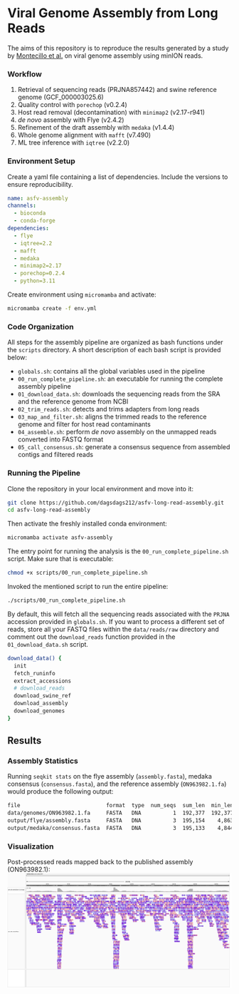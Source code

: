 # Viral Genome Assembly from Long Reads

The aims of this repository is to reproduce the results generated by a study by [Montecillo et al.](https://journals.asm.org/doi/10.1128/mra.00719-22) on viral genome assembly using minION reads.

### Workflow

1. Retrieval of sequencing reads (PRJNA857442) and swine reference genome (GCF_000003025.6)
2. Quality control with `porechop` (v0.2.4)
3. Host read removal (decontamination) with `minimap2` (v2.17-r941)
4. _de novo_ assembly with Flye (v2.4.2)
5. Refinement of the draft assembly with `medaka` (v1.4.4)
6. Whole genome alignment with `mafft` (v7.490)
7. ML tree inference with `iqtree` (v2.2.0)


### Environment Setup

Create a yaml file containing a list of dependencies. Include the versions to ensure reproducibility.

```yaml
name: asfv-assembly
channels:
  - bioconda
  - conda-forge
dependencies:
  - flye
  - iqtree=2.2
  - mafft
  - medaka
  - minimap2=2.17
  - porechop=0.2.4
  - python=3.11
```

Create environment using `micromamba` and activate:
```bash
micromamba create -f env.yml
```

### Code Organization

All steps for the assembly pipeline are organized as bash functions under the `scripts` directory. A short description of each bash script is provided below:

- `globals.sh`: contains all the global variables used in the pipeline
- `00_run_complete_pipeline.sh`: an executable for running the complete assembly pipeline
- `01_download_data.sh`: downloads the sequencing reads from the SRA and the reference genome from NCBI
- `02_trim_reads.sh`: detects and trims adapters from long reads
- `03_map_and_filter.sh`: aligns the trimmed reads to the reference genome and filter for host read contaminants
- `04_assemble.sh`: perform _de novo_ assembly on the unmapped reads converted into FASTQ format
- `05_call_consensus.sh`: generate a consensus sequence from assembled contigs and filtered reads

### Running the Pipeline

Clone the repository in your local environment and move into it:
```bash
git clone https://github.com/dagsdags212/asfv-long-read-assembly.git
cd asfv-long-read-assembly
```

Then activate the freshly installed conda environment:
```bash
micromamba activate asfv-assembly
```

The entry point for running the analysis is the `00_run_complete_pipeline.sh` script. Make sure that is executable:
```bash
chmod +x scripts/00_run_complete_pipeline.sh
```

Invoked the mentioned script to run the entire pipeline:
```bash
./scripts/00_run_complete_pipeline.sh
```

By default, this will fetch all the sequencing reads associated with the `PRJNA` accession provided in `globals.sh`. If you want to process a different set of reads, store all your FASTQ files within the `data/reads/raw` directory and comment out the `download_reads` function provided in the `01_download_data.sh` script.
```bash
download_data() {
  init
  fetch_runinfo
  extract_accessions
  # download_reads
  download_swine_ref
  download_assembly
  download_genomes
}
```

## Results

### Assembly Statistics

Running `seqkit stats` on the flye assembly (`assembly.fasta`), medaka consensus (`consensus.fasta`), and the reference assembly (`ON963982.1.fa`) would produce the following output:
```md
file                           format  type  num_seqs  sum_len  min_len   avg_len  max_len
data/genomes/ON963982.1.fa     FASTA   DNA          1  192,377  192,377   192,377  192,377
output/flye/assembly.fasta     FASTA   DNA          3  195,154    4,863  65,051.3  162,494
output/medaka/consensus.fasta  FASTA   DNA          3  195,133    4,844  65,044.3  162,490
```

### Visualization

Post-processed reads mapped back to the published assembly (ON963982.1):
![](./assets/unmapped_reads_against_published_assembly.png)


